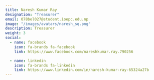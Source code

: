 ```yaml
---
title: Naresh Kumar Ray
designation: "Treasurer"
email: 078bel027@student.ioepc.edu.np
image: "/images/avatars/naresh_sq.png"
description: Treasurer
weight: 3
social:
  - name: facebook
    icon: fa-brands fa-facebook
    link: https://www.facebook.com/nareshkumar.ray.790256

  - name: linkedin
    icon: fa-brands fa-linkedin
    link: https://www.linkedin.com/in/naresh-kumar-ray-65324a27b
---
```


